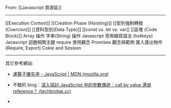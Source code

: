 From:  [[Javascript 資源區]]

---

[[Execution Context]]
[[Creation Phase (Hoisting)]]
[[型別強制轉換 (Coercion)]]
[[資料型別(Data Type)]]
[[const vs. let vs. var]]
[[區塊 (Code Block)]]
Array 操作
字串(String) 操作
Javascript 常用縮寫語法 (hotkeys)
Javascript 迴圈相關主題
require 使用觀念
Promises 觀念與範例
匯入匯出物件 (Require, Export)
Cokie and Session


---

其它參考網站:

-   [運算子優先序 - JavaScript | MDN (mozilla.org)](https://developer.mozilla.org/zh-TW/docs/Web/JavaScript/Reference/Operators/Operator_Precedence)
    
-   不錯的 blog：[深入探討 JavaScript 中的參數傳遞：call by value 還是 reference？ (techbridge.cc)](https://blog.techbridge.cc/2018/06/23/javascript-call-by-value-or-reference/)
    
-
